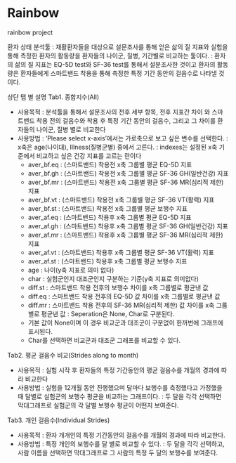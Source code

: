 # Rainbow
rainbow project

환자 상태 분석툴
: 재활환자들을 대상으로 설문조사를 통해 얻은 삶의 질 지표와  실험을 통해 측정한 환자의 활동량을 환자들의 나이군, 질병, 기간별로 비교하는 툴이다.
: 환자의 삶의 질 지표는 EQ-5D test와 SF-36 test를 통해서 설문조사한 것이고 환자의 활동량은 환자들에게 스마트밴드 착용을 통해 측정한 특정 기간 동안의 걸음수로 나타낼 것이다. 

상단 탭 별 설명
Tab1. 종합지수(All)
- 사용목적 : 분석툴을 통해서 설문조사의 전후 세부 항목, 전후 지표간 차이 와 스마트밴드 착용 전의 걸음수와 착용 후 특정 기간 동안의 걸음수, 그리고 그 차이를 환자들의 나이군, 질병 별로 비교한다
- 사용방법
: ‘Please select x-axis’에서는 가로축으로 보고 싶은 변수를 선택한다.
: x축은 age(나이대), Illness(질병군별) 중에서 고른다.
: indexes는 설정된 x축 기준에서 비교하고 싶은 건강 지표를 고르는 란이다
  - aver_bf.eq : (스마트밴드) 착용전 x축 그룹별 평균 EQ-5D 지표
  - aver_bf.gh : (스마트밴드) 착용전 x축 그룹별 평균 SF-36 GH(일반건강) 지표
  - aver_bf.mr : (스마트밴드) 착용전 x축 그룹별 평균 SF-36 MR(심리적 제한) 지표
  - aver_bf.vt : (스마트밴드) 착용전 x축 그룹별 평균 SF-36 VT(활력) 지표
  - aver_bf.st : (스마트밴드) 착용전 x축 그룹별 평균 보행수 지표
  - aver_af.eq : (스마트밴드) 착용후 x축 그룹별  평균 EQ-5D 지표
  - aver_af.gh : (스마트밴드) 착용후 x축 그룹별  평균 SF-36 GH(일반건강) 지표
  - aver_af.mr : (스마트밴드) 착용후 x축 그룹별  평균 SF-36 MR(심리적 제한) 지표
  - aver_af.vt : (스마트밴드) 착용후 x축 그룹별  평균 SF-36 VT(활력) 지표
  - aver_af.st : (스마트밴드) 착용후 x축 그룹별  평균 보행수 지표
  - age : 나이(y축 지표로 의미 없다)
  - char : 실험군인지 대조군인지 구분하는 기준(y축 지표로 의미없다)
  - diff.st : 스마트밴드 착용 전후의 보행수 차이를 x축 그룹별로 평균낸 값
  - diff.eq : 스마트밴드 착용 전후의 EQ-5D 값 차이를 x축 그룹별로 평균낸 값
  - diff.mr : 스마트밴드 착용 전후의 SF-36 MR(심리적 제한) 값 차이를 x축 그룹별로 평균낸 값
: Seperation은 None, Char로 구분된다.
  - 기본 값이 None이며 이 경우 비교군과 대조군이 구분없이 한꺼번에 그래프에 표시된다.
  - Char를 선택하면 비교군과 대조군 그래프를 비교할 수 있다.

Tab2. 평균 걸음수 비교(Strides along to month)
- 사용목적 : 실험 시작 후 환자들의 특정 기간동안의 평균 걸음수를 개월의 경과에 따라 비교한다
- 사용방법
: 실험을 12개월 동안 진행했으며 달마다 보행수를 측정했다고 가정했을 때 달별로 실험군의 보행수 평균을 비교하는 그래프이다.
: 두 달을 각각 선택하면 막대그래프로 실험군의 각 달별 보행수 평균이 어떤지 보여준다.

Tab3. 개인 걸음수(Individual Strides)
- 사용목적 : 환자 개개인의 특정 기간동안의 걸음수를 개월의 경과에 따라 비교한다.
- 사용방법
: 특정 개인의 보행수를 달 별로 비교할 수 있다.
: 두 달을 각각 선택하고, 사람 이름을 선택하면 막대그래프로 그 사람의 특정 두 달의 보행수를 보여준다.

